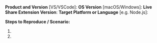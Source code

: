 <!-- 
For Visual Studio problems/feedback, please use the "Report a Problem..." feature built into the tool. See https://aka.ms/vsls-problem.

For problems, enable verbose logging as described at https://aka.ms/vsls-problem and attach logs from:
  - Windows: %TEMP%\VSFeedbackVSRTCLogs
  - macOS: $TMPDIR/VSFeedbackVSRTCLogs (Type "open $TMPDIR/VSFeedbackVSRTCLogs" from the Terminal to have Finder open the location)

For feature requests, please include enough info so we know if the request is tool or language/platform specific.
-->

**Product and Version** [VS/VSCode]:
**OS Version** [macOS/Windows]:
**Live Share Extension Version**: 
**Target Platform or Language** [e.g. Node.js]:

**Steps to Reproduce / Scenario:**

1.
2.

